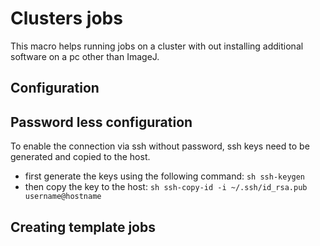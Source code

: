 # Clusters jobs

This macro helps running jobs on a cluster with out installing additional software on a pc other than
ImageJ.

## Configuration
## Password less configuration
To enable the connection via ssh without password, ssh keys need to be generated and copied to the host.
- first generate the keys using the following command:
``sh ssh-keygen``
- then copy the key to the host:
``sh ssh-copy-id -i ~/.ssh/id_rsa.pub username@hostname``

## Creating template jobs
